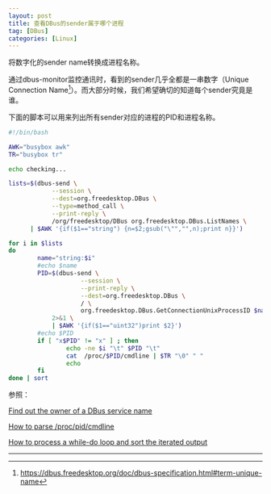 ```yaml
---
layout: post
title: 查看DBus的sender属于哪个进程
tag: [DBus]
categories: [Linux]
---
```


将数字化的sender name转换成进程名称。

<!--break-->

通过dbus-monitor监控通讯时，看到的sender几乎全都是一串数字（Unique Connection Name[^1]）。而大部分时候，我们希望确切的知道每个sender究竟是谁。

下面的脚本可以用来列出所有sender对应的进程的PID和进程名称。

```bash
#!/bin/bash

AWK="busybox awk"
TR="busybox tr"

echo checking...

lists=$(dbus-send \
            --session \
            --dest=org.freedesktop.DBus \
            --type=method_call \
            --print-reply \
            /org/freedesktop/DBus org.freedesktop.DBus.ListNames \
      | $AWK '{if($1=="string") {n=$2;gsub("\"","",n);print n}}')

for i in $lists
do
        name="string:$i"
        #echo $name
        PID=$(dbus-send \
                    --session \
                    --print-reply \
                    --dest=org.freedesktop.DBus \
                    / \
                    org.freedesktop.DBus.GetConnectionUnixProcessID $name \
            2>&1 \
            | $AWK '{if($1=="uint32")print $2}')
        #echo $PID
        if [ "x$PID" != "x" ] ; then
                echo -ne $i "\t" $PID "\t"
                cat  /proc/$PID/cmdline | $TR "\0" " "
                echo
        fi
done | sort
```

参照：

[Find out the owner of a DBus service name](https://unix.stackexchange.com/questions/379810/find-out-the-owner-of-a-dbus-service-name)

[How to parse /proc/pid/cmdline](https://stackoverflow.com/questions/1585989/how-to-parse-proc-pid-cmdline)

[How to process a while-do loop and sort the iterated output](https://unix.stackexchange.com/questions/166750/how-to-process-a-while-do-loop-and-sort-the-iterated-output)

--------

[^1]:https://dbus.freedesktop.org/doc/dbus-specification.html#term-unique-name
